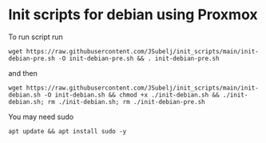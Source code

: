 # Init scripts for debian using Proxmox

To run script run 
```
wget https://raw.githubusercontent.com/JSubelj/init_scripts/main/init-debian-pre.sh -O init-debian-pre.sh && . init-debian-pre.sh
```
and then
```
wget https://raw.githubusercontent.com/JSubelj/init_scripts/main/init-debian.sh -O init-debian.sh && chmod +x ./init-debian.sh && ./init-debian.sh; rm ./init-debian.sh; rm ./init-debian-pre.sh
```

You may need sudo
```
apt update && apt install sudo -y
```
